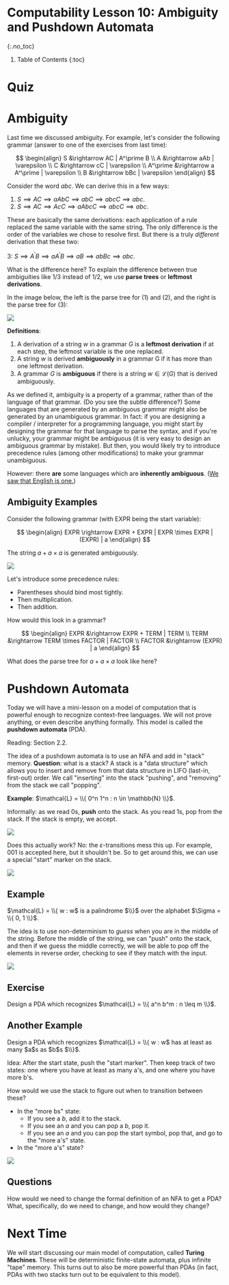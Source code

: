 # Computability Lesson 10: Ambiguity and Pushdown Automata
{:.no_toc}

1. Table of Contents
{:toc}

# Quiz

# Ambiguity

Last time we discussed ambiguity. For example, let's consider the following grammar (answer to one of the exercises from last time):

$$
\begin{align}
S &\rightarrow AC | A^\prime B \\
A &\rightarrow aAb | \varepsilon \\
C &\rightarrow cC | \varepsilon \\
A^\prime &\rightarrow a A^\prime | \varepsilon \\
B &\rightarrow bBc | \varepsilon
\end{align}
$$

Consider the word $abc$. We can derive this in a few ways:

1. $S \implies AC \implies aAbC \implies abC \implies abcC \implies abc$.
2. $S \implies AC \implies AcC \implies aAbcC \implies abcC \implies abc$.

These are basically the same derivations: each application of a rule replaced the same variable with the same string. The only difference is the order of the variables we chose to resolve first. But there is a truly *different* derivation that these two:

3: $S \implies A^\prime B \implies aA^\prime B \implies aB \implies abBc \implies abc$.

What is the difference here? To explain the difference between true ambiguities like 1/3 instead of 1/2, we use **parse trees** or **leftmost derivations**.

In the image below, the left is the parse tree for (1) and (2), and the right is the parse tree for (3):

<img class="noreverse" src="parse-trees.jpeg" />

**Definitions**:

1. A derivation of a string $w$ in a grammar $G$ is a **leftmost derivation** if at each step, the leftmost variable is the one replaced.
2. A string $w$ is derived **ambiguously** in a grammar G if it has more than one leftmost derivation.
3. A grammar $G$ is **ambiguous** if there is a string $w \in \mathcal{L}(G)$ that is derived ambiguously.

As we defined it, ambiguity is a property of a grammar, rather than of the language of that grammar. (Do you see the subtle difference?) Some languages that are generated by an ambiguous grammar might also be generated by an unambiguous grammar. In fact: if you are designing a compiler / interpreter for a programming language, you might start by designing the grammar for that language to parse the syntax, and if you're unlucky, your grammar might be ambiguous (it is very easy to design an ambiguous grammar by mistake). But then, you would likely try to introduce precedence rules (among other modifications) to make your grammar unambiguous.

However: there **are** some languages which are **inherently ambiguous**. ([We saw that English is one.](https://twitter.com/Browtweaten/status/1481341755870138368))

## Ambiguity Examples

Consider the following grammar (with EXPR being the start variable):

$$
\begin{align}
EXPR \rightarrow EXPR + EXPR | EXPR \times EXPR | (EXPR) | a
\end{align}
$$

The string $a + a \times a$ is generated ambiguously.

<img src="ambiguity-expressions.jpeg" class="noreverse" />

Let's introduce some precedence rules:

* Parentheses should bind most tightly.
* Then multiplication.
* Then addition.

How would this look in a grammar?

$$
\begin{align}
EXPR &\rightarrow EXPR + TERM | TERM \\
TERM &\rightarrow TERM \times FACTOR | FACTOR \\
FACTOR &\rightarrow (EXPR) | a
\end{align}
$$

What does the parse tree for $a + a \times a$ look like here?

# Pushdown Automata

Today we will have a mini-lesson on a model of computation that is powerful enough to recognize context-free languages. We will not prove anything, or even describe anything formally. This model is called the **pushdown automata** (PDA).

Reading: Section 2.2.

The idea of a pushdown automata is to use an NFA and add in "stack" memory. **Question**: what is a stack? A stack is a "data structure" which allows you to insert and remove from that data structure in LIFO (last-in, first-out) order. We call "inserting" into the stack "pushing", and "removing" from the stack we call "popping".

**Example**: $\mathcal{L} = \\{ 0^n 1^n : n \in \mathbb{N} \\}$.

Informally: as we read 0s, **push** onto the stack. As you read 1s, pop from the stack. If the stack is empty, we accept.

<img class="noreverse" src="pda-attempt1.jpeg" />

Does this actually work? No: the $\varepsilon$-transitions mess this up. For example, $001$ is accepted here, but it shouldn't be. So to get around this, we can use a special "start" marker on the stack.

<img class="noreverse" src="pda-0n-1n.jpeg" />

## Example

$\mathcal{L} = \\{ w : w$ is a palindrome $\\}$ over the alphabet $\Sigma = \\{ 0, 1 \\}$.

The idea is to use non-determinism to *guess* when you are in the middle of the string. Before the middle of the string, we can "push" onto the stack, and then if we guess the middle correctly, we will be able to pop off the elements in reverse order, checking to see if they match with the input.

<img class="noreverse" src="pda-palindrome.jpeg" />

## Exercise

Design a PDA which recognizes $\mathcal{L} = \\{ a^n b^m : n \leq m \\}$.

## Another Example

Design a PDA which recognizes $\mathcal{L} = \\{ w : w$ has at least as many $a$s as $b$s $\\}$.

Idea: After the start state, push the "start marker". Then keep track of two states: one where you have at least as many a's, and one where you have more b's.

How would we use the stack to figure out when to transition between these?

* In the "more bs" state:
  * If you see a $b$, add it to the stack.
  * If you see an $a$ and you can pop a $b$, pop it.
  * If you see an $a$ and you can pop the start symbol, pop that, and go to the "more a's" state.
* In the "more a's" state?

<img class="noreverse" src="pda-more-as.jpeg" />

## Questions

How would we need to change the formal definition of an NFA to get a PDA? What, specifically, do we need to change, and how would they change?

# Next Time

We will start discussing our main model of computation, called **Turing Machines**. These will be deterministic finite-state automata, plus infinite "tape" memory. This turns out to also be more powerful than PDAs (in fact, PDAs with two stacks turn out to be equivalent to this model).

